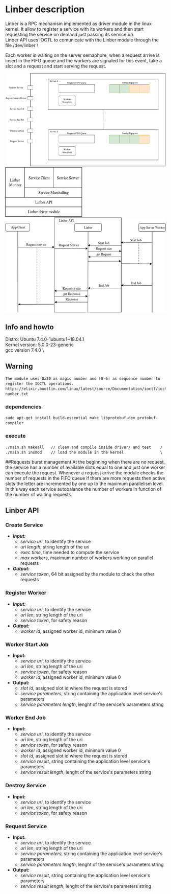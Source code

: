 # Linber description
Linber is a RPC mechanism implemented as driver module in the linux kernel. It allow to register a service with its workers and then start requesting the service on demand just passing its service uri. \
Linber API uses IOCTL to comunicate with the Linber module through the file /dev/linber 		\

Each worker is waiting on the server semaphore, when a request arrive is insert in the FIFO queue and the workers are signaled for this event, take a slot and a request and start serving the request.


![Linber Component view](/img/Linber_component_view.png)
![Linber Stack](/img/Linber_stack.png)
![Linber Sequence Diagram](/img/Linber_sequence.png)


## Info and howto
Distro: Ubuntu 7.4.0-1ubuntu1~18.04.1	\
Kernel version: 5.0.0-23-generic		\
gcc version 7.4.0						\

## Warning
	The module uses 0x20 as magic number and [0-6] as sequence number to register the IOCTL operations.
	https://elixir.bootlin.com/linux/latest/source/Documentation/ioctl/ioctl-number.txt

### dependencies
	sudo apt-get install build-essential make libprotobuf-dev protobuf-compiler

### execute
	./main.sh makeall	// clean and compile inside driver/ and test	/
	./main.sh insmod	// load the module in the kernel				\





##Requests burst management
At the beginning when there are no request, the service has a number of available slots equal to one and just one worker can execute the request.
Whenever a request arrive the module checks the number of requests in the FIFO queue if there are more requests then active slots the letter are incremented by one up to the maximum parallelism level.
In this way each service autobalance the number of workers in function of the number of waiting requests

## Linber API
### Create Service
- ***Input:***
	- *service uri*, to identify the service	
	- *uri length*,		string length of the uri
	- *exec time*,	time needed to compute the service
	- *max workers*,	maximum number of workers working on parallel requests
- ***Output:***
	- *service token*, 64 bit assigned by the module to check the other requests

### Register Worker
- ***Input:***
	- *service uri*, to identify the service	
	- *uri len*, string length of the uri
	- *service token*, for safety reason
- ***Output:***
	- *worker id*, assigned worker id, minimum value 0

### Worker Start Job
- **Input:**
	- *service uri*, to identify the service	
	- *uri len*, string length of the uri
	- *service token*, for safety reason
	- *worker id*, assigned worker id, minimum value 0
- **Output:**
	- *slot id*, assigned slot id where the request is stored
	- *service parameters*, string containing the application level service's parameters
	- *service parameters length*, lenght of the service's parameters string

### Worker End Job
- **Input:**
	- *service uri*, to identify the service	
	- *uri len*, string length of the uri
	- *service token*, for safety reason
	- *worker id*, assigned worker id, minimum value 0
	- *slot id*, assigned slot id where the request is stored
	- *service result*, string containing the application level service's parameters
	- *service result length*, lenght of the service's parameters string

### Destroy Service
- **Input:**
	- *service uri*, to identify the service	
	- *uri len*, string length of the uri
	- *service token*, for safety reason

### Request Service
- **Input:**
	- *service uri*, to identify the service	
	- *uri len*, string length of the uri
	- *service parameters*, string containing the application level service's parameters
	- *service parameters length*, lenght of the service's parameters string
- **Output:**
	- *service result*, string containing the application level service's parameters
	- *service result length*, lenght of the service's parameters string


